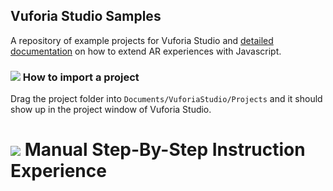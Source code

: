 ## Vuforia Studio Samples

A repository of example projects for Vuforia Studio and [detailed documentation](https://github.com/patrickscheper/vuforiastudio/wiki) on how to extend AR experiences with Javascript.

### ![](https://placehold.it/16/5BB73B/ffffff?text=+) How to import a project

Drag the project folder into `Documents/VuforiaStudio/Projects` and it should show up in the project window of Vuforia Studio.

# ![](https://placehold.it/16/5BB73B/ffffff?text=+) Manual Step-By-Step Instruction Experience
